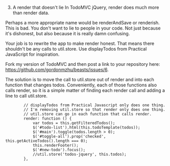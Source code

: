    3. A render that doesn't lie
In TodoMVC jQuery, render does much more than render data.

Perhaps a more appropriate name would be renderAndSave or renderish. This is bad. You don't want to lie to people in your code. Not just because it's dishonest, but also because it is really damn confusing.

Your job is to rewrite the app to make render honest. That means there shouldn't be any calls to util.store. Use displayTodos from Practical JavaScript for inspiration.

Fork my version of TodoMVC and then post a link to your repository here: https://github.com/gordonmzhu/beasts/issues/6.


The solution is to move the call to util.store out of render and into each function that changes todos. Conveniently, each of those functions also calls render, so it is a simple matter of finding each render call and adding a line to call util.store.
```
		// displayTodos from Practical Javascript only does one thing.
		// I'm removing util.store so that render only does one thing.
		// util.store can go in each function that calls render.
		render: function () {
			var todos = this.getFilteredTodos();
			$('#todo-list').html(this.todoTemplate(todos));
			$('#main').toggle(todos.length > 0);
			$('#toggle-all').prop('checked', this.getActiveTodos().length === 0);
			this.renderFooter();
			$('#new-todo').focus();
			//util.store('todos-jquery', this.todos);
		},
```

